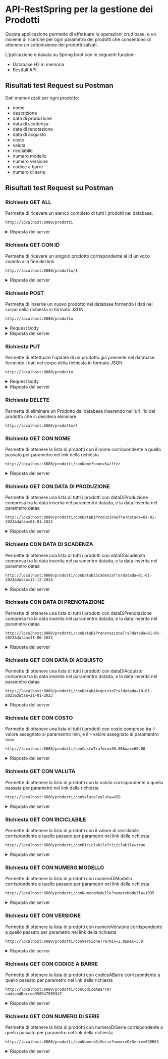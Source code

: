 # API-RestSpring per la gestione dei Prodotti
Questa applicazione permette di effettuare le operazioni crud base, e un insieme di ricerche per ogni parametro dei prodotti che consentono di ottenere un sottoinsieme dei prodotti salvati.

L'pplicazione è basata su Spring boot con le seguenti funzioni:
- Database H2 in memoria
- Restfull API.
## Risultati test Request su Postman
Dati memorizzati per ogni prodotto:
- nome
- descrizione
- data di produzione
- data di scadenza
- data di renotazione
- data di acquisto
- costo
- valuta
- riciclabile
- numero modello
- numero versione
- codice a barre
- numero di serie

## Risultati test Request su Postman

### Richiesta GET ALL 
Permette di ricevere un elenco completo di tutti i prodotti nel database.
```
http://localhost:8080/prodotti
```

<details>
    <summary>Risposta del server</summary>

```json
[
    {
        "id": 1,
        "nome": "Swiffer",
        "descrizione": "Scopa acchiappa polvere",
        "dataDiProduzione": "2022-01-19T23:00:00.000+00:00",
        "dataDiScadenza": "9998-12-31T23:00:00.000+00:00",
        "dataDiPrenotazione": "2023-01-09T23:00:00.000+00:00",
        "dataDiAcquisto": "2023-01-19T23:00:00.000+00:00",
        "costo": 35.97,
        "valuta": "euro",
        "riciclabile": false,
        "numeroModello": 765,
        "numeroVersione": 2.5,
        "codiceABarre": "438925723957",
        "numeroDiSerie": "G38HG3"
    },
    {
        "id": 2,
        "nome": "Lumios Readix",
        "descrizione": "Lmpada verde per la lettura",
        "dataDiProduzione": "2022-06-19T22:00:00.000+00:00",
        "dataDiScadenza": "9998-12-31T23:00:00.000+00:00",
        "dataDiPrenotazione": "2023-01-09T23:00:00.000+00:00",
        "dataDiAcquisto": "2023-01-19T23:00:00.000+00:00",
        "costo": 56.7,
        "valuta": "USD",
        "riciclabile": true,
        "numeroModello": 230,
        "numeroVersione": 3.2,
        "codiceABarre": "958947589347",
        "numeroDiSerie": "A54JGU"
    },
    {
        "id": 3,
        "nome": "SanCarlo Vivaci",
        "descrizione": "Patatine alla paprica piccanti",
        "dataDiProduzione": "2023-01-19T23:00:00.000+00:00",
        "dataDiScadenza": "2024-01-19T23:00:00.000+00:00",
        "dataDiPrenotazione": "2023-06-09T22:00:00.000+00:00",
        "dataDiAcquisto": "2023-06-19T22:00:00.000+00:00",
        "costo": 2.5,
        "valuta": "euro",
        "riciclabile": true,
        "numeroModello": 1035,
        "numeroVersione": 1.0,
        "codiceABarre": "560548684865",
        "numeroDiSerie": "G533D5"
    }
]
```
</details>

### Richiesta GET CON ID
Permette di ricevere un singolo prodotto corrispondente al id univoco inserito alla fine del link
```
http://localhost:8080/prodotto/1
```

<details>
    <summary>Risposta del server</summary>

```json
{
  "id": 1,
  "nome": "Swiffer",
  "descrizione": "Scopa acchiappa polvere",
  "dataDiProduzione": "2022-01-19T23:00:00.000+00:00",
  "dataDiScadenza": "9998-12-31T23:00:00.000+00:00",
  "dataDiPrenotazione": "2023-01-09T23:00:00.000+00:00",
  "dataDiAcquisto": "2023-01-19T23:00:00.000+00:00",
  "costo": 35.97,
  "valuta": "euro",
  "riciclabile": false,
  "numeroModello": 765,
  "numeroVersione": 2.5,
  "codiceABarre": "438925723957",
  "numeroDiSerie": "G38HG3"
}
```
</details>

### Richiesta POST
Permette di inserire un nuovo prodotto nel database fornendo i dati nel corpo della richiesta in formato JSON
```
http://localhost:8080/prodotto
```

<details>
    <summary>Request body</summary>

```json
{
  "nome": "Nuovo Prodotto",
  "descrizione": "Descrizione nuovo prodotto",
  "dataDiProduzione": "2018-01-19T23:00:00.000+00:00",
  "dataDiScadenza": "9998-12-31T23:00:00.000+00:00",
  "dataDiPrenotazione": "2019-01-09T23:00:00.000+00:00",
  "dataDiAcquisto": "2019-01-19T23:00:00.000+00:00",
  "costo": 1.22,
  "valuta": "euro",
  "riciclabile": false,
  "numeroModello": 564,
  "numeroVersione": 7.0,
  "codiceABarre": "438925723333",
  "numeroDiSerie": "G3FDG3"
}
```
</details>

<details>
    <summary>Risposta del server</summary>

```json
{
    "id": 4,
    "nome": "Nuovo Prodotto",
    "descrizione": "Descrizione nuovo prodotto",
    "dataDiProduzione": "2018-01-19T23:00:00.000+00:00",
    "dataDiScadenza": "9998-12-31T23:00:00.000+00:00",
    "dataDiPrenotazione": "2019-01-09T23:00:00.000+00:00",
    "dataDiAcquisto": "2019-01-19T23:00:00.000+00:00",
    "costo": 1.22,
    "valuta": "euro",
    "riciclabile": false,
    "numeroModello": 564,
    "numeroVersione": 7.0,
    "codiceABarre": "438925723333",
    "numeroDiSerie": "G3FDG3"
}
```
</details>

### Richiesta PUT
Permette di effettuare l'update di un prodotto già presente nel database fornendo i dati nel corpo della richiesta in formato JSON
```
http://localhost:8080/prodotto
```
<details>
    <summary>Request body</summary>

```json
{
    "id": 1,
    "nome": "Swiffer Ultra",
    "descrizione": "Descrizione modificata tramite put",
    "dataDiProduzione": "2022-01-19T23:00:00.000+00:00",
    "dataDiScadenza": "9998-12-31T23:00:00.000+00:00",
    "dataDiPrenotazione": "2023-01-09T23:00:00.000+00:00",
    "dataDiAcquisto": "2023-01-19T23:00:00.000+00:00",
    "costo": 35.97,
    "valuta": "euro",
    "riciclabile": false,
    "numeroModello": 765,
    "numeroVersione": 2.5,
    "codiceABarre": "438925723957",
    "numeroDiSerie": "G38HG3"
}
```
</details>
<details>
    <summary>Risposta del server</summary>

```json
{
    "id": 1,
    "nome": "Swiffer Ultra",
    "descrizione": "Descrizione modificata tramite put",
    "dataDiProduzione": "2022-01-19T23:00:00.000+00:00",
    "dataDiScadenza": "9998-12-31T23:00:00.000+00:00",
    "dataDiPrenotazione": "2023-01-09T23:00:00.000+00:00",
    "dataDiAcquisto": "2023-01-19T23:00:00.000+00:00",
    "costo": 35.97,
    "valuta": "euro",
    "riciclabile": false,
    "numeroModello": 765,
    "numeroVersione": 2.5,
    "codiceABarre": "438925723957",
    "numeroDiSerie": "G38HG3"
}
```
</details>

### Richiesta DELETE
Permette di eliminare un Prodotto dal database inserendo nell'url l'id del prodotto che si desidera eliminare
```
http://localhost:8080/prodotto/4
```

### Richiesta GET CON NOME
Permette di ottenere la lista di prodotti con il nome corrispondente a quello passato per parametro nel link della richiesta
```
http://localhost:8080/prodotti/conNome?nome=Swiffer
```

<details>
    <summary>Risposta del server</summary>

```json
[
    {
        "id": 1,
        "nome": "Swiffer",
        "descrizione": "Scopa acchiappa polvere",
        "dataDiProduzione": "2022-01-19T23:00:00.000+00:00",
        "dataDiScadenza": "9998-12-31T23:00:00.000+00:00",
        "dataDiPrenotazione": "2023-01-09T23:00:00.000+00:00",
        "dataDiAcquisto": "2023-01-19T23:00:00.000+00:00",
        "costo": 35.97,
        "valuta": "euro",
        "riciclabile": false,
        "numeroModello": 765,
        "numeroVersione": 2.5,
        "codiceABarre": "438925723957",
        "numeroDiSerie": "G38HG3"
    }
]
```
</details>

### Richiesta GET CON DATA DI PRODUZIONE
Permette di ottenere una lista di tutti i prodotti con dataDiProduzione compresa tra la data inserita nel paramentro datada, e la data inserita nel parametro dataa

```
http://localhost:8080/prodotti/conDataDiProduzioneTra?datada=01-01-2022&dataa=01-01-2023
```

<details>
    <summary>Risposta del server</summary>

```json
[
    {
        "id": 1,
        "nome": "Swiffer",
        "descrizione": "Scopa acchiappa polvere",
        "dataDiProduzione": "2022-01-19T23:00:00.000+00:00",
        "dataDiScadenza": "9998-12-31T23:00:00.000+00:00",
        "dataDiPrenotazione": "2023-01-09T23:00:00.000+00:00",
        "dataDiAcquisto": "2023-01-19T23:00:00.000+00:00",
        "costo": 35.97,
        "valuta": "euro",
        "riciclabile": false,
        "numeroModello": 765,
        "numeroVersione": 2.5,
        "codiceABarre": "438925723957",
        "numeroDiSerie": "G38HG3"
    },
    {
        "id": 2,
        "nome": "Lumios Readix",
        "descrizione": "Lmpada verde per la lettura",
        "dataDiProduzione": "2022-06-19T22:00:00.000+00:00",
        "dataDiScadenza": "9998-12-31T23:00:00.000+00:00",
        "dataDiPrenotazione": "2023-01-09T23:00:00.000+00:00",
        "dataDiAcquisto": "2023-01-19T23:00:00.000+00:00",
        "costo": 56.7,
        "valuta": "USD",
        "riciclabile": true,
        "numeroModello": 230,
        "numeroVersione": 3.2,
        "codiceABarre": "958947589347",
        "numeroDiSerie": "A54JGU"
    }
]
```
</details>

### Richiesta CON DATA DI SCADENZA
Permette di ottenere una lista di tutti i prodotti con dataDiScadenza compresa tra la data inserita nel paramentro datada, e la data inserita nel parametro dataa
```
http://localhost:8080/prodotti/conDataDiScadenzaTra?datada=01-01-2024&dataa=12-12-2024
```

<details>
    <summary>Risposta del server</summary>

```json
[
    {
        "id": 3,
        "nome": "SanCarlo Vivaci",
        "descrizione": "Patatine alla paprica piccanti",
        "dataDiProduzione": "2023-01-19T23:00:00.000+00:00",
        "dataDiScadenza": "2024-01-19T23:00:00.000+00:00",
        "dataDiPrenotazione": "2023-06-09T22:00:00.000+00:00",
        "dataDiAcquisto": "2023-06-19T22:00:00.000+00:00",
        "costo": 2.5,
        "valuta": "euro",
        "riciclabile": true,
        "numeroModello": 1035,
        "numeroVersione": 1.0,
        "codiceABarre": "560548684865",
        "numeroDiSerie": "G533D5"
    }
]
```
</details>

### Richiesta CON DATA DI PRENOTAZIONE
Permette di ottenere una lista di tutti i prodotti con dataDiPrenotazione compresa tra la data inserita nel paramentro datada, e la data inserita nel parametro dataa
```
http://localhost:8080/prodotti/conDataDiPrenotazioneTra?datada=01-06-2023&dataa=11-06-2023
```

<details>
    <summary>Risposta del server</summary>

```json
[
    {
        "id": 3,
        "nome": "SanCarlo Vivaci",
        "descrizione": "Patatine alla paprica piccanti",
        "dataDiProduzione": "2023-01-19T23:00:00.000+00:00",
        "dataDiScadenza": "2024-01-19T23:00:00.000+00:00",
        "dataDiPrenotazione": "2023-06-09T22:00:00.000+00:00",
        "dataDiAcquisto": "2023-06-19T22:00:00.000+00:00",
        "costo": 2.5,
        "valuta": "euro",
        "riciclabile": true,
        "numeroModello": 1035,
        "numeroVersione": 1.0,
        "codiceABarre": "560548684865",
        "numeroDiSerie": "G533D5"
    }
]
```
</details>

### Richiesta GET CON DATA DI ACQUISTO
Permette di ottenere una lista di tutti i prodotti con dataDiAcquisto compresa tra la data inserita nel paramentro datada, e la data inserita nel parametro dataa
```
http://localhost:8080/prodotti/conDataDiAcquistoTra?datada=10-01-2023&dataa=21-01-2023
```

<details>
    <summary>Risposta del server</summary>

```json
[
    {
        "id": 1,
        "nome": "Swiffer",
        "descrizione": "Scopa acchiappa polvere",
        "dataDiProduzione": "2022-01-19T23:00:00.000+00:00",
        "dataDiScadenza": "9998-12-31T23:00:00.000+00:00",
        "dataDiPrenotazione": "2023-01-09T23:00:00.000+00:00",
        "dataDiAcquisto": "2023-01-19T23:00:00.000+00:00",
        "costo": 35.97,
        "valuta": "euro",
        "riciclabile": false,
        "numeroModello": 765,
        "numeroVersione": 2.5,
        "codiceABarre": "438925723957",
        "numeroDiSerie": "G38HG3"
    },
    {
        "id": 2,
        "nome": "Lumios Readix",
        "descrizione": "Lmpada verde per la lettura",
        "dataDiProduzione": "2022-06-19T22:00:00.000+00:00",
        "dataDiScadenza": "9998-12-31T23:00:00.000+00:00",
        "dataDiPrenotazione": "2023-01-09T23:00:00.000+00:00",
        "dataDiAcquisto": "2023-01-19T23:00:00.000+00:00",
        "costo": 56.7,
        "valuta": "USD",
        "riciclabile": true,
        "numeroModello": 230,
        "numeroVersione": 3.2,
        "codiceABarre": "958947589347",
        "numeroDiSerie": "A54JGU"
    }
]
```
</details>

### Richiesta GET CON COSTO
Permette di ottenere una lista di tutti i prodotti con costo compreso tra il valore assegnato al paramentro min, e il il valore assegnato al paramentro max
```
http://localhost:8080/prodotti/conCostoTra?min=30.00&max=60.00
```

<details>
    <summary>Risposta del server</summary>

```json
[
    {
        "id": 1,
        "nome": "Swiffer",
        "descrizione": "Scopa acchiappa polvere",
        "dataDiProduzione": "2022-01-19T23:00:00.000+00:00",
        "dataDiScadenza": "9998-12-31T23:00:00.000+00:00",
        "dataDiPrenotazione": "2023-01-09T23:00:00.000+00:00",
        "dataDiAcquisto": "2023-01-19T23:00:00.000+00:00",
        "costo": 35.97,
        "valuta": "euro",
        "riciclabile": false,
        "numeroModello": 765,
        "numeroVersione": 2.5,
        "codiceABarre": "438925723957",
        "numeroDiSerie": "G38HG3"
    },
    {
        "id": 2,
        "nome": "Lumios Readix",
        "descrizione": "Lmpada verde per la lettura",
        "dataDiProduzione": "2022-06-19T22:00:00.000+00:00",
        "dataDiScadenza": "9998-12-31T23:00:00.000+00:00",
        "dataDiPrenotazione": "2023-01-09T23:00:00.000+00:00",
        "dataDiAcquisto": "2023-01-19T23:00:00.000+00:00",
        "costo": 56.7,
        "valuta": "USD",
        "riciclabile": true,
        "numeroModello": 230,
        "numeroVersione": 3.2,
        "codiceABarre": "958947589347",
        "numeroDiSerie": "A54JGU"
    }
]
```
</details>

### Richiesta GET CON VALUTA
Permette di ottenere la lista di prodotti con la valuta corrispondente a quella passata per parametro nel link della richiesta
```
http://localhost:8080/prodotti/conValuta?valuta=USD
```

<details>
    <summary>Risposta del server</summary>

```json
[
    {
        "id": 2,
        "nome": "Lumios Readix",
        "descrizione": "Lmpada verde per la lettura",
        "dataDiProduzione": "2022-06-19T22:00:00.000+00:00",
        "dataDiScadenza": "9998-12-31T23:00:00.000+00:00",
        "dataDiPrenotazione": "2023-01-09T23:00:00.000+00:00",
        "dataDiAcquisto": "2023-01-19T23:00:00.000+00:00",
        "costo": 56.7,
        "valuta": "USD",
        "riciclabile": true,
        "numeroModello": 230,
        "numeroVersione": 3.2,
        "codiceABarre": "958947589347",
        "numeroDiSerie": "A54JGU"
    }
]
```
</details>

### Richiesta GET CON RICICLABILE
Permette di ottenere la lista di prodotti con il valore di reciclabile corrispondente a quello passato per parametro nel link della richiesta
```
http://localhost:8080/prodotti/conRiciclabile?riciclabile=true
```

<details>
    <summary>Risposta del server</summary>

```json
[
    {
        "id": 2,
        "nome": "Lumios Readix",
        "descrizione": "Lmpada verde per la lettura",
        "dataDiProduzione": "2022-06-19T22:00:00.000+00:00",
        "dataDiScadenza": "9998-12-31T23:00:00.000+00:00",
        "dataDiPrenotazione": "2023-01-09T23:00:00.000+00:00",
        "dataDiAcquisto": "2023-01-19T23:00:00.000+00:00",
        "costo": 56.7,
        "valuta": "USD",
        "riciclabile": true,
        "numeroModello": 230,
        "numeroVersione": 3.2,
        "codiceABarre": "958947589347",
        "numeroDiSerie": "A54JGU"
    },
    {
        "id": 3,
        "nome": "SanCarlo Vivaci",
        "descrizione": "Patatine alla paprica piccanti",
        "dataDiProduzione": "2023-01-19T23:00:00.000+00:00",
        "dataDiScadenza": "2024-01-19T23:00:00.000+00:00",
        "dataDiPrenotazione": "2023-06-09T22:00:00.000+00:00",
        "dataDiAcquisto": "2023-06-19T22:00:00.000+00:00",
        "costo": 2.5,
        "valuta": "euro",
        "riciclabile": true,
        "numeroModello": 1035,
        "numeroVersione": 1.0,
        "codiceABarre": "560548684865",
        "numeroDiSerie": "G533D5"
    }
]
```
</details>

### Richiesta GET CON NUMERO MODELLO
Permette di ottenere la lista di prodotti con numeroDiModello corrispondente a quello passato per parametro nel link della richiesta
```
http://localhost:8080/prodotti/conNumeroModello?numeroModello=1035
```

<details>
    <summary>Risposta del server</summary>

```json
[
    {
        "id": 3,
        "nome": "SanCarlo Vivaci",
        "descrizione": "Patatine alla paprica piccanti",
        "dataDiProduzione": "2023-01-19T23:00:00.000+00:00",
        "dataDiScadenza": "2024-01-19T23:00:00.000+00:00",
        "dataDiPrenotazione": "2023-06-09T22:00:00.000+00:00",
        "dataDiAcquisto": "2023-06-19T22:00:00.000+00:00",
        "costo": 2.5,
        "valuta": "euro",
        "riciclabile": true,
        "numeroModello": 1035,
        "numeroVersione": 1.0,
        "codiceABarre": "560548684865",
        "numeroDiSerie": "G533D5"
    }
]
```
</details>

### Richiesta GET CON VERSIONE
Permette di ottenere la lista di prodotti con numeroVersione corrispondente a quello passato per parametro nel link della richiesta
```
http://localhost:8080/prodotti/conVersioneTra?min=2.0&max=3.0
```

<details>
    <summary>Risposta del server</summary>

```json
[
    {
        "id": 1,
        "nome": "Swiffer",
        "descrizione": "Scopa acchiappa polvere",
        "dataDiProduzione": "2022-01-19T23:00:00.000+00:00",
        "dataDiScadenza": "9998-12-31T23:00:00.000+00:00",
        "dataDiPrenotazione": "2023-01-09T23:00:00.000+00:00",
        "dataDiAcquisto": "2023-01-19T23:00:00.000+00:00",
        "costo": 35.97,
        "valuta": "euro",
        "riciclabile": false,
        "numeroModello": 765,
        "numeroVersione": 2.5,
        "codiceABarre": "438925723957",
        "numeroDiSerie": "G38HG3"
    }
]
```
</details>

### Richiesta GET CON CODICE A BARRE
Permette di ottenere la lista di prodotti con codiceABarre corrispondente a quello passato per parametro nel link della richiesta
```
http://localhost:8080/prodotti/conCodiceABarre?codiceABarre=958947589347
```

<details>
    <summary>Risposta del server</summary>

```json
[
    {
        "id": 2,
        "nome": "Lumios Readix",
        "descrizione": "Lmpada verde per la lettura",
        "dataDiProduzione": "2022-06-19T22:00:00.000+00:00",
        "dataDiScadenza": "9998-12-31T23:00:00.000+00:00",
        "dataDiPrenotazione": "2023-01-09T23:00:00.000+00:00",
        "dataDiAcquisto": "2023-01-19T23:00:00.000+00:00",
        "costo": 56.7,
        "valuta": "USD",
        "riciclabile": true,
        "numeroModello": 230,
        "numeroVersione": 3.2,
        "codiceABarre": "958947589347",
        "numeroDiSerie": "A54JGU"
    }
]
```
</details>

### Richiesta GET CON NUMERO DI SERIE
Permette di ottenere la lista di prodotti con numeroDiSerie corrispondente a quello passato per parametro nel link della richiesta
```
http://localhost:8080/prodotti/conNumeroDiSerie?numeroDiSerie=G38HG3
```

<details>
    <summary>Risposta del server</summary>

```json
[
    {
        "id": 1,
        "nome": "Swiffer",
        "descrizione": "Scopa acchiappa polvere",
        "dataDiProduzione": "2022-01-19T23:00:00.000+00:00",
        "dataDiScadenza": "9998-12-31T23:00:00.000+00:00",
        "dataDiPrenotazione": "2023-01-09T23:00:00.000+00:00",
        "dataDiAcquisto": "2023-01-19T23:00:00.000+00:00",
        "costo": 35.97,
        "valuta": "euro",
        "riciclabile": false,
        "numeroModello": 765,
        "numeroVersione": 2.5,
        "codiceABarre": "438925723957",
        "numeroDiSerie": "G38HG3"
    }
]
```
</details>
